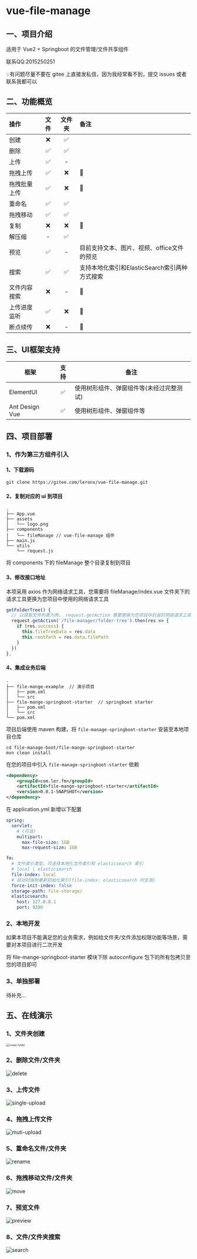 # vue-file-manage

## 一、项目介绍

适用于 Vue2 + Springboot 的文件管理/文件共享组件

联系QQ:2015250251

💡有问题尽量不要在 gitee 上直接发私信，因为我经常看不到，提交 issues 或者联系我都可以

## 二、功能概览

| 操作         | 文件 | 文件夹 | 备注                                          |
| :----------- | :--: | :----: | :-------------------------------------------- |
| 创建         |  ❌   |   ✅    |                                               |
| 删除         |  ✅   |   ✅    |                                               |
| 上传         |  ✅   |   -    |                                               |
| 拖拽上传     |  ✅   |   ❌    | 📅                                             |
| 拖拽批量上传 |  ✅   |   ❌    | 📅                                             |
| 重命名       |  ✅   |   ✅    |                                               |
| 拖拽移动     |  ✅   |   ✅    |                                               |
| 复制         |  ❌   |   ❌    | 📅                                             |
| 解压缩       |  -   |   ✅    |                                               |
| 预览         |  ✅   |   -    | 目前支持文本、图片、视频、office文件的预览    |
| 搜索         |  ✅   |   ✅    | 支持本地化索引和ElasticSearch索引两种方式搜索 |
| 文件内容搜索 |  ❌   |   -    | 📅                                             |
| 上传进度监听 |  ✅   |   ❌    | 📅                                             |
| 断点续传     |  ❌   |   -    | 🤔                                             |

## 三、UI框架支持

| 框架           | 支持 | 备注                     |
| -------------- | :--: | ------------------------ |
| ElementUI      |  ✅   | 使用树形组件、弹窗组件等(未经过完整测试) |
| Ant Design Vue |  ✅   | 使用树形组件、弹窗组件等 |

## 四、项目部署

### 1、作为第三方组件引入

#### 1、下载源码

```shell
git clone https://gitee.com/leronx/vue-file-manage.git
```

#### 2、复制对应的 ui 到项目

```
.
├── App.vue
├── assets
│   └── logo.png
├── components
│   └── fileManage // vue-file-manage 组件
├── main.js
└── utils
    └── request.js
```

将 components 下的 fileManage 整个目录复制到项目

#### 3、修改接口地址

本项采用 axios 作为网络请求工具，您需要将 fileManage/index.vue 文件夹下的请求工具更换为您项目中使用的网络请求工具

```js
getFolderTree() {
  // 以获取文件列表为例， request.getAction 需要更换为您项目中封装的网络请求工具
  request.getAction('/file-manager/folder-tree').then(res => {
    if (res.success) {
      this.fileTreeData = res.data
      this.rootPath = res.data.filePath
    }
  })
},
```

#### 4、集成业务后端

```
.
├── file-mange-example  // 演示项目
│   ├── pom.xml
│   └── src
├── file-mange-springboot-starter  // springboot starter
│   ├── pom.xml
│   └── src
└── pom.xml
```



项目后端使用 maven 构建，将 `file-manage-springboot-starter` 安装至本地项目仓库

```shell
cd file-manage-boot/file-mange-springboot-starter
mvn clean install
```

在您的项目中引入 `file-manage-springboot-starter` 依赖

```xml
<dependency>
    <groupId>com.ler.fm</groupId>
    <artifactId>file-mange-springboot-starter</artifactId>
    <version>0.0.1-SNAPSHOT</version>
</dependency>
```

在 application.yml 新增以下配置

```yml
spring:
  servlet:
  	# (可选)
    multipart:
      max-file-size: 1GB
      max-request-size: 1GB

fm:
  # 文件索引类型，可选择本地化文件索引和 elasticsearch 索引
  # local | elasticsearch
  file-index: local
  # 启动时强制重新初始化索引(file-index: elasticsearch 时生效)
  force-init-index: false
  storage-path: file-storage/
  elasticsearch:
    host: 127.0.0.1
    port: 9200
```

### 2、本地开发

如果本项目不能满足您的业务需求，例如给文件夹/文件添加权限功能等场景，需要对本项目进行二次开发

将 file-mange-springboot-starter 模块下除  autoconfigure 包下的所有包拷贝至您的项目即可

### 3、单独部署

待补充...

## 五、在线演示

### 1、文件夹创建

<img src="images/create-folder.gif" alt="create-folder" style="zoom:50%;" />

### 2、删除文件/文件夹

![delete](images/delete.gif)

### 3、上传文件

![single-upload](images/single-upload.gif)

### 4、拖拽上传文件

![muti-upload](images/muti-upload.gif)

### 5、重命名文件/文件夹

![rename](images/rename.gif)

### 6、拖拽移动文件/文件夹

![move](images/move.gif)

### 7、预览文件

![preview](images/preview.gif)

### 8、文件/文件夹搜索

![search](images/search.gif)

